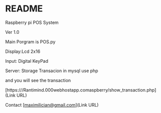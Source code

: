 # README #

Raspberry pi POS System

Ver 1.0


Main Porgram is POS.py

Display:Lcd 2x16

Input: Digital KeyPad

Server: Storage Transacion in mysql use php

and you will see the transaction

[https:///Rantimind.000webhostapp.comaspberry/show_transaction.php](Link URL)


Contact
[maximilician@gmail.com](Link URL)